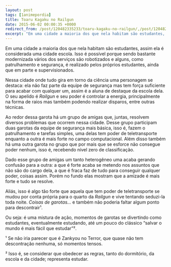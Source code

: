 ```yaml
---
layout: post
tags: [1animepordia]
title: Toaru Kagaku no Railgun
date: 2015-06-02 00:00:35 +0000
redirect_from: /post/120482335233/toaru-kagaku-no-railgun/,/post/120482335233/
excerpt: "Em uma cidade a maioria dos que nela habitam são estudantes, assim ela é considerada uma cidade escola. Isso é possível porque sendo bastante modernizada vários dos serviços são robotizados e alguns, como patrulhamento e segurança, é realizado pelos próprios estudantes, ainda que em parte e supervisionados."
---
```


Em uma cidade a maioria dos que nela habitam são estudantes, assim ela é
considerada uma cidade escola. Isso é possível porque sendo bastante
modernizada vários dos serviços são robotizados e alguns, como
patrulhamento e segurança, é realizado pelos próprios estudantes, ainda
que em parte e supervisionados.

Nessa cidade onde tudo gira em torno da ciência uma personagem se
destaca: ela não faz parte da equipe de segurança mas tem força
suficiente para acabar com qualquer um, assim é a aluna de destaque da
escola dela. O seu apelido é *Railgun* e seu poder é controlar a
energia, principalmente na forma de raios mas também podendo realizar
disparos, entre outras técnicas.

Ao redor dessa garota há um grupo de amigas que, juntas, resolvem
diversos problemas que ocorrem nessa cidade. Desse grupo participam duas
garotas da equipe de segurança mais básica, isso é, fazem o
patrulhamento e tarefas simples, uma delas tem poder de teletransporte
enquanto a outra é mais forte no campo computacional. Além disso também
há uma outra garota no grupo que por mais que se esforce não consegue
poder nenhum, isso é, recebendo nível zero de classificação.

Dado esse grupo de amigas um tanto heterogêneo uma acaba gerando
confusão para a outra: a que é forte acaba se metendo nos assuntos que
não são do cargo dela, a que é fraca faz de tudo para conseguir qualquer
poder, coisas assim. Porém no fundo elas mostram que a amizade é mais
forte e tudo se resolve.

Aliás, isso é algo tão forte que aquela que tem poder de teletransporte
se mudou por conta própria para o quarto da *Railgun* e vive tentando
seduzi-la toda noite. *Coisas de garotas…* e também não poderia faltar
algum ponto para descontrair¹.

Ou seja: é uma mistura de ação, momentos de garotas se divertindo como
estudantes, eventualmente estudando, até um pouco do clássico “salvar o
mundo é mais fácil que estudar”².

<!-- more -->

¹ Se não iria parecer que é Zankyou no Terror, que quase não tem
descontração nenhuma, só momentos tensos.

² Isso é, se considerar que obedecer as regras, tanto do dormitório, da
escola e da cidade; representa estudar.


